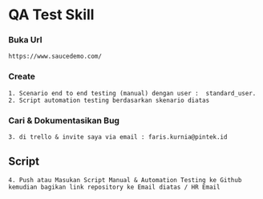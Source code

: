 # QA Test Skill
### Buka Url 
```
https://www.saucedemo.com/
```

### Create 
```
1. Scenario end to end testing (manual) dengan user :  standard_user.
2. Script automation testing berdasarkan skenario diatas

```
### Cari & Dokumentasikan Bug
```
3. di trello & invite saya via email : faris.kurnia@pintek.id

```

## Script
```
4. Push atau Masukan Script Manual & Automation Testing ke Github kemudian bagikan link repository ke Email diatas / HR Email
```
